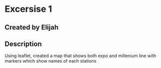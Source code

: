 # Excersise 1

## Created by Elijah 

## Description
Using leaflet, created a map that shows both expo and millenium line with markers which show names of
each stations


